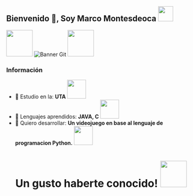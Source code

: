## Bienvenido 👋, Soy Marco Montesdeoca <img src="https://media.giphy.com/media/naiatn5LxTOsU/giphy.gif" width="40px">


<img src="https://media.giphy.com/media/LmNwrBhejkK9EFP504/giphy.gif" width="70px"> ![Banner Git](https://media.giphy.com/media/26tn33aiTi1jkl6H6/giphy.gif) <img src="https://media.giphy.com/media/LmNwrBhejkK9EFP504/giphy.gif" width="70px">

### Información

- 🔭 Estudio en la: 
**UTA** <img src= "https://media.giphy.com/media/3LrK7Q7UhF5MnhZ5ja/giphy.gif" width="50px">
- 🌱 Lenguajes aprendidos:
**JAVA, C** <img src= "https://media.giphy.com/media/FWAcpJsFT9mvrv0e7a/giphy.gif" width="50px">
- 🤔 Quiero desarrollar: 
**Un videojuego en base al lenguaje de programacion Python.** <img src= "https://media.giphy.com/media/hvnCF7j1sfh1m/giphy.gif" width="50px">



<h1 align= "center">Un gusto haberte conocido! <img src="https://media.giphy.com/media/DqBvd3IKURc40jgCdZ/giphy.gif" width="70px">


